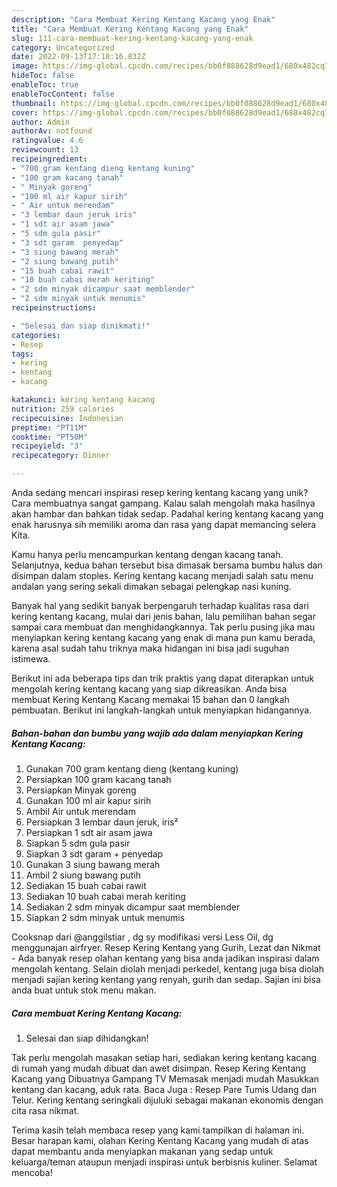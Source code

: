 ```yaml
---
description: "Cara Membuat Kering Kentang Kacang yang Enak"
title: "Cara Membuat Kering Kentang Kacang yang Enak"
slug: 111-cara-membuat-kering-kentang-kacang-yang-enak
category: Uncategorized
date: 2022-09-13T17:10:16.832Z
image: https://img-global.cpcdn.com/recipes/bb0f088628d9ead1/680x482cq70/kering-kentang-kacang-foto-resep-utama.jpg
hideToc: false
enableToc: true
enableTocContent: false
thumbnail: https://img-global.cpcdn.com/recipes/bb0f088628d9ead1/680x482cq70/kering-kentang-kacang-foto-resep-utama.jpg
cover: https://img-global.cpcdn.com/recipes/bb0f088628d9ead1/680x482cq70/kering-kentang-kacang-foto-resep-utama.jpg
author: Admin
authorAv: notfound
ratingvalue: 4.6
reviewcount: 13
recipeingredient:
- "700 gram kentang dieng kentang kuning"
- "100 gram kacang tanah"
- " Minyak goreng"
- "100 ml air kapur sirih"
- " Air untuk merendam"
- "3 lembar daun jeruk iris"
- "1 sdt air asam jawa"
- "5 sdm gula pasir"
- "3 sdt garam  penyedap"
- "3 siung bawang merah"
- "2 siung bawang putih"
- "15 buah cabai rawit"
- "10 buah cabai merah keriting"
- "2 sdm minyak dicampur saat memblender"
- "2 sdm minyak untuk menumis"
recipeinstructions:

- "Selesai dan siap dinikmati!"
categories:
- Resep
tags:
- kering
- kentang
- kacang

katakunci: kering kentang kacang 
nutrition: 259 calories
recipecuisine: Indonesian
preptime: "PT11M"
cooktime: "PT50M"
recipeyield: "3"
recipecategory: Dinner

---
```





Anda sedang mencari inspirasi resep kering kentang kacang yang unik? Cara membuatnya sangat gampang. Kalau salah mengolah maka hasilnya akan hambar dan bahkan tidak sedap. Padahal kering kentang kacang yang enak harusnya sih memiliki aroma dan rasa yang dapat memancing selera Kita.





Kamu hanya perlu mencampurkan kentang dengan kacang tanah. Selanjutnya, kedua bahan tersebut bisa dimasak bersama bumbu halus dan disimpan dalam stoples. Kering kentang kacang menjadi salah satu menu andalan yang sering sekali dimakan sebagai pelengkap nasi kuning.

Banyak hal yang sedikit banyak berpengaruh terhadap kualitas rasa dari kering kentang kacang, mulai dari jenis bahan, lalu pemilihan bahan segar sampai cara membuat dan menghidangkannya. Tak perlu pusing jika mau menyiapkan kering kentang kacang yang enak di mana pun kamu berada, karena asal sudah tahu triknya maka hidangan ini bisa jadi suguhan istimewa.






Berikut ini ada beberapa tips dan trik praktis yang dapat diterapkan untuk mengolah kering kentang kacang yang siap dikreasikan. Anda bisa membuat Kering Kentang Kacang memakai 15 bahan dan 0 langkah pembuatan. Berikut ini langkah-langkah untuk menyiapkan hidangannya.

<!--inarticleads1-->

##### Bahan-bahan dan bumbu yang wajib ada dalam menyiapkan Kering Kentang Kacang:

1. Gunakan 700 gram kentang dieng (kentang kuning)
1. Persiapkan 100 gram kacang tanah
1. Persiapkan  Minyak goreng
1. Gunakan 100 ml air kapur sirih
1. Ambil  Air untuk merendam
1. Persiapkan 3 lembar daun jeruk, iris²
1. Persiapkan 1 sdt air asam jawa
1. Siapkan 5 sdm gula pasir
1. Siapkan 3 sdt garam + penyedap
1. Gunakan 3 siung bawang merah
1. Ambil 2 siung bawang putih
1. Sediakan 15 buah cabai rawit
1. Sediakan 10 buah cabai merah keriting
1. Sediakan 2 sdm minyak dicampur saat memblender
1. Siapkan 2 sdm minyak untuk menumis


Cooksnap dari @anggilstiar , dg sy modifikasi versi Less Oil, dg menggunajan airfryer. Resep Kering Kentang yang Gurih, Lezat dan Nikmat - Ada banyak resep olahan kentang yang bisa anda jadikan inspirasi dalam mengolah kentang. Selain diolah menjadi perkedel, kentang juga bisa diolah menjadi sajian kering kentang yang renyah, gurih dan sedap. Sajian ini bisa anda buat untuk stok menu makan. 

<!--inarticleads2-->

##### Cara membuat Kering Kentang Kacang:


1. Selesai dan siap dihidangkan!

Tak perlu mengolah masakan setiap hari, sediakan kering kentang kacang di rumah yang mudah dibuat dan awet disimpan. Resep Kering Kentang Kacang yang Dibuatnya Gampang TV Memasak menjadi mudah Masukkan kentang dan kacang, aduk rata. Baca Juga : Resep Pare Tumis Udang dan Telur. Kering kentang seringkali dijuluki sebagai makanan ekonomis dengan cita rasa nikmat. 

Terima kasih telah membaca resep yang kami tampilkan di halaman ini. Besar harapan kami, olahan Kering Kentang Kacang yang mudah di atas dapat membantu anda menyiapkan makanan yang sedap untuk keluarga/teman ataupun menjadi inspirasi untuk berbisnis kuliner. Selamat mencoba!

